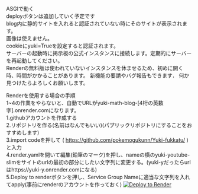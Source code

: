 ASGIで動く  
deployボタンは追加していく予定です  
blog内に静的サイトを入れると認証されていない時にそのサイトが表示されます。  
画像は使えません。  
cookieにyuki=Trueを設定すると認証されます。  
サーバーの起動時に掲示板の公式インスタンスに接続します。定期的にサーバーを再起動してください。  
Renderの無料版は使われていないインスタンスを休ませるため、初めに開く時、時間がかかることがあります。
新機能の要請やバグ報告もできます．
何か見つけたらよろしくお願いします。

Renderを使用する場合の手順  
1~4の作業をやらないと、自動でURLがyuki-math-blog-[4桁の英数字].onrender.comになります。  
1.githubアカウントを作成する  
2.リポジトリを作る(名前はなんでもいい)(パプリックリポジトリにすることをおすすめします)  
3.import codeを押して ( https://github.com/pokemogukunn/Yuki-fukkatu/ ) と入力  
4.render.yamlを開いて編集(鉛筆のマーク)を押し、nameの横のyuki-youtube-slimをサイトのurlの最初の部分にしたい文字列に変更する。(yuki-yだったらurlはhttps://yuki-y.onrender.comになる)  
5.Deploy to renderボタンを押し、Service Group Nameに適当な文字列を入れてapply(事前にrenderのアカウントを作っておく)
<a href="https://render.com/deploy?repo=https://github.com/pokemogukunn/Yuki-fukkatu">
<img src="https://render.com/images/deploy-to-render-button.svg" alt="Deploy to Render">
</a>

